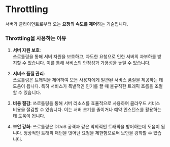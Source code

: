 # Throttling
서버가 클라이언트로부터 오는 **요청의 속도를 제어**하는 기술입니다.

### Throttling을 사용하는 이유
 1. **서버 자원 보호**:<br>
쓰로틀링을 통해 서버 자원을 보호하고, 과도한 요청으로 인한 서버의 과부하를 방지할 수 있습니다. 이를 통해 서비스의 안정성과 가용성을 높일 수 있습니다.


2. **서비스 품질 관리**:<br>
쓰로틀링은 트래픽을 제어하여 모든 사용자에게 일관된 서비스 품질을 제공하는 데 도움이 됩니다. 특히 서비스가 폭발적인 인기를 끌 때 불규칙한 트래픽 흐름을 조절할 수 있습니다.


3. **비용 절감**:
쓰로틀링을 통해 서버 리소스를 효율적으로 사용하여 클라우드 서비스 비용을 절감할 수 있습니다. 이는 서버 크기를 줄이거나 예약 인스턴스를 활용하는 데 도움이 됩니다.


4. **보안 강화**:
쓰로틀링은 DDoS 공격과 같은 악의적인 트래픽을 방어하는데 도움이 됩니다. 정상적인 트래픽 패턴을 벗어난 요청을 제한함으로써 보안을 강화할 수 있습니다.

